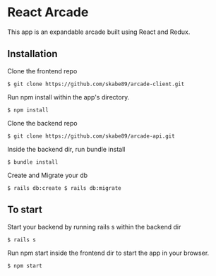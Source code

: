 # React Arcade

This app is an expandable arcade built using React and Redux.

## Installation

Clone the frontend repo

`$ git clone https://github.com/skabe89/arcade-client.git`

Run npm install within the app's directory.

`$ npm install`

Clone the backend repo

`$ git clone https://github.com/skabe89/arcade-api.git`

Inside the backend dir, run bundle install

`$ bundle install`

Create and Migrate your db

`$ rails db:create
 $ rails db:migrate`

## To start

Start your backend by running rails s within the backend dir

`$ rails s`

Run npm start inside the frontend dir to start the app in your browser.

`$ npm start`




